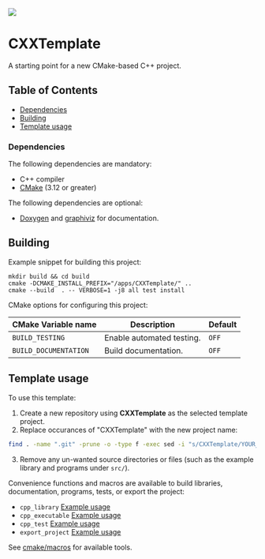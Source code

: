 <img src="https://github.com/moddyz/CXXTemplate/workflows/Build%20and%20test/badge.svg" href="https://github.com/moddyz/CXXTemplate/actions?query=workflow%3A%22Build+and+test%22"/>

# CXXTemplate

A starting point for a new CMake-based C++ project.

## Table of Contents

- [Dependencies](#dependencies)
- [Building](#building)
- [Template usage](#template-usage)

### Dependencies

The following dependencies are mandatory:
- C++ compiler
- [CMake](https://cmake.org/documentation/) (3.12 or greater)

The following dependencies are optional:
- [Doxygen](https://www.doxygen.nl/index.html) and [graphiviz](https://graphviz.org/) for documentation.

## Building

Example snippet for building this project:
```
mkdir build && cd build
cmake -DCMAKE_INSTALL_PREFIX="/apps/CXXTemplate/" ..
cmake --build  . -- VERBOSE=1 -j8 all test install
```
CMake options for configuring this project:

| CMake Variable name     | Description                                                            | Default |
| ----------------------- | ---------------------------------------------------------------------- | ------- |
| `BUILD_TESTING`         | Enable automated testing.                                              | `OFF`   |
| `BUILD_DOCUMENTATION`   | Build documentation.                                                   | `OFF`   |

## Template usage

To use this template: 
1. Create a new repository using **CXXTemplate** as the selected template project.
2. Replace occurances of "CXXTemplate" with the new project name:
```bash
find . -name ".git" -prune -o -type f -exec sed -i "s/CXXTemplate/YOUR_PROJECT_NAME/g" {} +
```
3. Remove any un-wanted source directories or files (such as the example library and programs under `src/`).

Convenience functions and macros are available to build libraries, documentation, programs, tests, or export the project:
- `cpp_library` [Example usage](src/exampleSharedLibrary/CMakeLists.txt)
- `cpp_executable` [Example usage](src/exampleExecutable/CMakeLists.txt)
- `cpp_test` [Example usage](src/exampleSharedLibrary/tests/CMakeLists.txt)
- `export_project` [Example usage](CMakeLists.txt)

See [cmake/macros](cmake/macros) for available tools.
